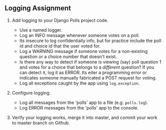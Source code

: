 ## Logging Assignment

1. Add logging to your Django Polls project code.

   * Use a named logger.
   * Log an INFO message whenever someone votes on a poll.
   * Its insecure to log confidentially info, but for practice include the poll id and choice id that the user voted for.
   * Log a WARNING message if someone votes for a non-existing question or a choice number that doesn't exist.
   * Is there any way to detect if someone is viewing (say) poll question 1 and votes for a choice that belongs to a *different* question?  If you can detect it, log it as ERROR.  Its eiter a programming error or indicates someone manually fabricated a POST request for voting.
   * Log all exceptions caught by the app using `log.exception`.

2. Configure logging.

   * Log all messages from the 'polls' app to a file (e.g. `polls.log`).
   * Log ERROR messages from the 'polls' app to the console.

3. Verify your logging works, merge it into master, and commit your work to master branch on Github.
